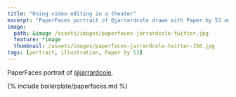 ```yaml
---
title: "Doing video editing in a theater"
excerpt: "PaperFaces portrait of @jarrardcole drawn with Paper by 53 on an iPad."
image: 
  path: &image /assets/images/paperfaces-jarrardcole-twitter.jpg 
  feature: *image
  thumbnail: /assets/images/paperfaces-jarrardcole-twitter-150.jpg
tags: [portrait, illustration, Paper by 53]
---
```


PaperFaces portrait of [@jarrardcole](http://twitter.com/jarrardcole).

{% include boilerplate/paperfaces.md %}
